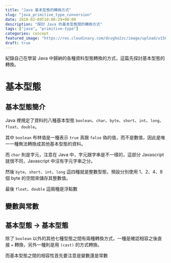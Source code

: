 ```yaml
---
title: "Java 基本型態的轉換方式"
slug: "java_primitive_type_conversion"
date: 2018-02-09T10:00:29+08:00
description: "探討 Java 的基本型態間的轉換方式"
tags: ["java", "primitive-type"]
categories: concept
featured_image: "https://res.cloudinary.com/dcvgho2zc/image/upload/v1568906236/javase-logo_jayzns.png"
draft: true
---
```


紀錄自己在學習 Java 中歸納的各種資料型態轉換的方式，這篇先探討基本型態的轉換。

# 基本型態

## 基本型態簡介

Java 裡規定了資料的八種基本型態 `boolean`、`char`、`byte`、`short`、`int`、`long`、`float`、`double`。

其中 `boolean` 布林值是一種表示 `true` 真跟 `false` 偽的值，而不是數值，因此是唯一一種無法轉換成其他基本型態的資料。

而 `char` 則是字元，注意在 Java 中，字元跟字串是不一樣的，這部分 Javascript 就很不同，Javascript 中沒有字元字串之分。

然後 `byte`、`short`、`int`、`long` 這四種就是整數型態，預設分別使用 1、2、4、8 個 byte 的空間來儲存其整數值。

最後 `float`、`double` 這兩種是浮點數

## 變數與常數

## 基本型態 -> 基本型態

除了 `boolean` 以外的其他七種型態之間有兩種轉換方式，一種是確認相容之後直接 `=` 轉換，另外一種則是用 `(cast)` 的方式轉換。

而基本型態之間的相容性首先要注意是變數還是常數